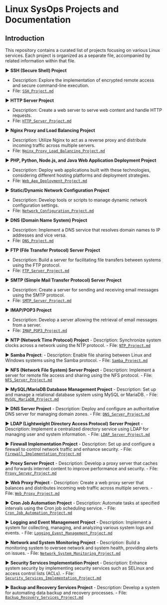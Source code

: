 # Linux SysOps Projects and Documentation

## Introduction

This repository contains a curated list of projects focusing on various Linux services. Each project is organized as a separate file, accompanied by related information within that file.

▶ **SSH (Secure Shell) Project**
   - Description: Explore the implementation of encrypted remote access and secure command-line execution.
   - File: [`SSH_Project.md`](SSH_Project.md)

▶ **HTTP Server Project**
   - Description: Create a web server to serve web content and handle HTTP requests.
   - File: [`HTTP_Server_Project.md`](HTTP_Server_Project.md)

▶ **Nginx Proxy and Load Balancing Project**
   - Description: Utilize Nginx to act as a reverse proxy and distribute incoming traffic across multiple servers.
   - File: [`Nginx_Proxy_Load_Balancing_Project.md`](Nginx_Proxy_Load_Balancing_Project.md)

▶ **PHP, Python, Node.js, and Java Web Application Deployment Project**
   - Description: Deploy web applications built with these technologies, considering different hosting platforms and deployment strategies.
   - File: [`Web_App_Deployment_Project.md`](Web_App_Deployment_Project.md)

▶ **Static/Dynamic Network Configuration Project**
   - Description: Develop tools or scripts to manage dynamic network configuration settings.
   - File: [`Network_Configuration_Project.md`](Network_Configuration_Project.md)

▶ **DNS (Domain Name System) Project**
   - Description: Implement a DNS service that resolves domain names to IP addresses and vice versa.
   - File: [`DNS_Project.md`](DNS_Project.md)

▶ **FTP (File Transfer Protocol) Server Project**
   - Description: Build a server for facilitating file transfers between systems using the FTP protocol.
   - File: [`FTP_Server_Project.md`](FTP_Server_Project.md)

▶ **SMTP (Simple Mail Transfer Protocol) Server Project**
   - Description: Create a server for sending and receiving email messages using the SMTP protocol.
   - File: [`SMTP_Server_Project.md`](SMTP_Server_Project.md)

▶ **IMAP/POP3 Project**
   - Description: Develop a server allowing the retrieval of email messages from a server.
   - File: [`IMAP_POP3_Project.md`](IMAP_POP3_Project.md)

▶ **NTP (Network Time Protocol) Project**
    - Description: Synchronize system clocks across a network using the NTP protocol.
    - File: [`NTP_Project.md`](NTP_Project.md)

▶ **Samba Project**:
    - Description: Enable file sharing between Linux and Windows systems using the Samba protocol.
    - File: [`Samba_Project.md`](Samba_Project.md)

▶ **NFS (Network File System) Server Project**
    - Description: Implement a server for remote file access and sharing using the NFS protocol.
    - File: [`NFS_Server_Project.md`](NFS_Server_Project.md)

▶ **MySQL/MariaDB Database Management Project**
    - Description: Set up and manage a relational database system using MySQL or MariaDB.
    - File: [`MySQL_MariaDB_Project.md`](MySQL_MariaDB_Project.md)

▶ **DNS Server Project**
    - Description: Deploy and configure an authoritative DNS server for managing domain zones.
    - File: [`DNS_Server_Project.md`](DNS_Server_Project.md)

▶ **LDAP (Lightweight Directory Access Protocol) Server Project**
    - Description: Implement a centralized directory service using LDAP for managing user and system information.
    - File: [`LDAP_Server_Project.md`](LDAP_Server_Project.md)

▶ **Firewall Implementation Project**
    - Description: Set up and configure a firewall to control network traffic and enhance security.
    - File: [`Firewall_Implementation_Project.md`](Firewall_Implementation_Project.md)

▶ **Proxy Server Project**
    - Description: Develop a proxy server that caches and forwards internet content to improve performance and security.
    - File: [`Proxy_Server_Project.md`](Proxy_Server_Project.md)

▶ **Web Proxy Project**
    - Description: Create a web proxy server that balances and distributes incoming web traffic across multiple servers.
    - File: [`Web_Proxy_Project.md`](Web_Proxy_Project.md)

▶ **Cron Job Automation Project**
    - Description: Automate tasks at specified intervals using the Cron job scheduling service.
    - File: [`Cron_Job_Automation_Project.md`](Cron_Job_Automation_Project.md)

▶ **Logging and Event Management Project**
    - Description: Implement a system for collecting, managing, and analyzing various system logs and events.
    - File: [`Logging_Event_Management_Project.md`](Logging_Event_Management_Project.md)

▶ **Network and System Monitoring Project**
    - Description: Build a monitoring system to oversee network and system health, providing alerts on issues.
    - File: [`Network_System_Monitoring_Project.md`](Network_System_Monitoring_Project.md)

▶ **Security Services Implementation Project**
    - Description: Enhance system security by implementing security services such as SELinux and access control lists (ACLs).
    - File: [`Security_Services_Implementation_Project.md`](Security_Services_Implementation_Project.md)

▶ **Backup and Recovery Services Project**
    - Description: Develop a system for automating data backup and recovery processes.
    - File: [`Backup_Recovery_Services_Project.md`](Backup_Recovery_Services_Project.md)

